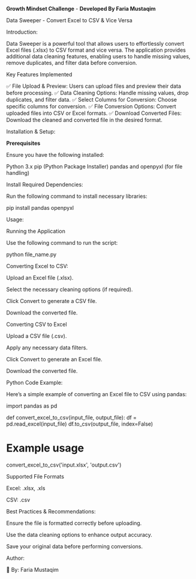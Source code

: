 **Growth Mindset Challenge** - **Developed By Faria Mustaqim**

Data Sweeper - Convert Excel to CSV & Vice Versa

Introduction:

Data Sweeper is a powerful tool that allows users to effortlessly convert Excel files (.xlsx) to CSV format and vice versa. The application provides additional data cleaning features, enabling users to handle missing values, remove duplicates, and filter data before conversion.

Key Features Implemented

✅ File Upload & Preview: Users can upload files and preview their data before processing.
✅ Data Cleaning Options: Handle missing values, drop duplicates, and filter data.
✅ Select Columns for Conversion: Choose specific columns for conversion.
✅ File Conversion Options: Convert uploaded files into CSV or Excel formats.
✅ Download Converted Files: Download the cleaned and converted file in the desired format.

Installation & Setup:

**Prerequisites**

Ensure you have the following installed:

Python 3.x
pip (Python Package Installer)
pandas and openpyxl (for file handling)

Install Required Dependencies:

Run the following command to install necessary libraries:

pip install pandas openpyxl

Usage:

Running the Application

Use the following command to run the script:

python file_name.py

Converting Excel to CSV:

Upload an Excel file (.xlsx).

Select the necessary cleaning options (if required).

Click Convert to generate a CSV file.

Download the converted file.

Converting CSV to Excel

Upload a CSV file (.csv).

Apply any necessary data filters.

Click Convert to generate an Excel file.

Download the converted file.

Python Code Example:

Here’s a simple example of converting an Excel file to CSV using pandas:

import pandas as pd

def convert_excel_to_csv(input_file, output_file):
    df = pd.read_excel(input_file)
    df.to_csv(output_file, index=False)

# Example usage
convert_excel_to_csv('input.xlsx', 'output.csv')

Supported File Formats

Excel: .xlsx, .xls

CSV: .csv

Best Practices & Recommendations:

Ensure the file is formatted correctly before uploading.

Use the data cleaning options to enhance output accuracy.

Save your original data before performing conversions.

Author:

📌 By: Faria Mustaqim

